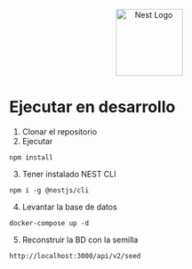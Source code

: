 <p align="center">
  <a href="http://nestjs.com/" target="blank"><img src="https://nestjs.com/img/logo-small.svg" width="120" alt="Nest Logo" /></a>
</p>

# Ejecutar en desarrollo

1. Clonar el repositorio
2. Ejecutar

```
npm install
```

3. Tener instalado NEST CLI

```
npm i -g @nestjs/cli
```

4. Levantar la base de datos

```
docker-compose up -d
```

5. Reconstruir la BD con la semilla

```
http://localhost:3000/api/v2/seed
```
